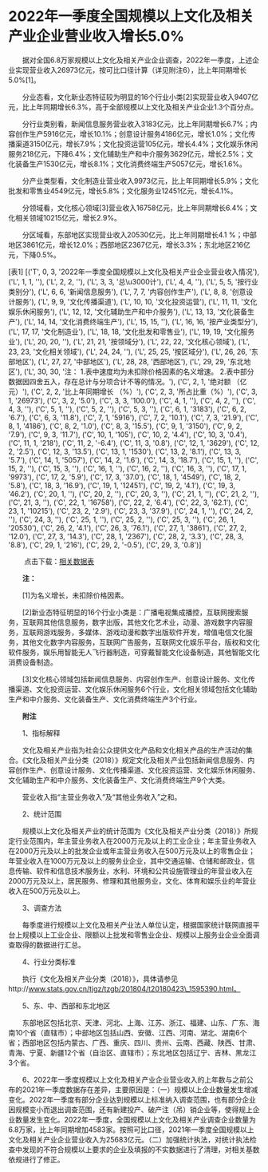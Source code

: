 # 2022年一季度全国规模以上文化及相关产业企业营业收入增长5.0%

　　据对全国6.8万家规模以上文化及相关产业企业调查，2022年一季度，上述企业实现营业收入26973亿元，按可比口径计算（详见附注6），比上年同期增长5.0%\[1\]。

　　分业态看，文化新业态特征较为明显的16个行业小类\[2\]实现营业收入9407亿元，比上年同期增长6.3%，高于全部规模以上文化及相关产业企业1.3个百分点。

　　分行业类别看，新闻信息服务营业收入3183亿元，比上年同期增长6.7%；内容创作生产5916亿元，增长10.1%；创意设计服务4186亿元，增长1.0%；文化传播渠道3150亿元，增长7.9%；文化投资运营105亿元，增长4.4%；文化娱乐休闲服务218亿元，下降6.4%；文化辅助生产和中介服务3629亿元，增长2.5%；文化装备生产1530亿元，增长8.1%；文化消费终端生产5057亿元，增长1.6%。

　　分产业类型看，文化制造业营业收入9973亿元，比上年同期增长5.9%；文化批发和零售业4549亿元，增长5.8%；文化服务业12451亿元，增长4.1%。

　　分领域看，文化核心领域\[3\]营业收入16758亿元，比上年同期增长6.4%；文化相关领域10215亿元，增长2.9%。

　　分区域看，东部地区实现营业收入20530亿元，比上年同期增长4.1 %；中部地区3861亿元，增长12.0%；西部地区2367亿元，增长3.3%；东北地区216亿元，下降0.5%。

[表1]
[('T', 0, 3, '2022年一季度全国规模以上文化及相关产业企业营业收入情况'), ('L', 1, 1, ''), ('L', 2, 2, ''), ('L', 3, 3, '总\u3000计'), ('L', 4, 4, ''), ('L', 5, 5, '按行业类别分'), ('L', 6, 6, '新闻信息服务'), ('L', 7, 7, '内容创作生产'), ('L', 8, 8, '创意设计服务'), ('L', 9, 9, '文化传播渠道'), ('L', 10, 10, '文化投资运营'), ('L', 11, 11, '文化娱乐休闲服务'), ('L', 12, 12, '文化辅助生产和中介服务'), ('L', 13, 13, '文化装备生产'), ('L', 14, 14, '文化消费终端生产'), ('L', 15, 15, ''), ('L', 16, 16, '按产业类型分'), ('L', 17, 17, '文化制造业'), ('L', 18, 18, '文化批发和零售业'), ('L', 19, 19, '文化服务业'), ('L', 20, 20, ''), ('L', 21, 21, '按领域分'), ('L', 22, 22, '文化核心领域'), ('L', 23, 23, '文化相关领域'), ('L', 24, 24, ''), ('L', 25, 25, '按区域分'), ('L', 26, 26, '东部地区'), ('L', 27, 27, '中部地区'), ('L', 28, 28, '西部地区'), ('L', 29, 29, '东北地区'), ('L', 30, 30, '注： 1.表中速度均为未扣除价格因素的名义增速。 2.表中部分数据因四舍五入，存在总计与分项合计不等的情况。'), ('C', 2, 1, '绝对额 （亿元）'), ('C', 2, 2, '比上年同期增长 （%）'), ('C', 2, 3, '所占比重（%）'), ('C', 3, 1, '26973'), ('C', 3, 2, '5.0'), ('C', 3, 3, '100.0'), ('C', 4, 1, ''), ('C', 4, 2, ''), ('C', 4, 3, ''), ('C', 5, 1, ''), ('C', 5, 2, ''), ('C', 5, 3, ''), ('C', 6, 1, '3183'), ('C', 6, 2, '6.7'), ('C', 6, 3, '11.8'), ('C', 7, 1, '5916'), ('C', 7, 2, '10.1'), ('C', 7, 3, '21.9'), ('C', 8, 1, '4186'), ('C', 8, 2, '1.0'), ('C', 8, 3, '15.5'), ('C', 9, 1, '3150'), ('C', 9, 2, '7.9'), ('C', 9, 3, '11.7'), ('C', 10, 1, '105'), ('C', 10, 2, '4.4'), ('C', 10, 3, '0.4'), ('C', 11, 1, '218'), ('C', 11, 2, '-6.4'), ('C', 11, 3, '0.8'), ('C', 12, 1, '3629'), ('C', 12, 2, '2.5'), ('C', 12, 3, '13.5'), ('C', 13, 1, '1530'), ('C', 13, 2, '8.1'), ('C', 13, 3, '5.7'), ('C', 14, 1, '5057'), ('C', 14, 2, '1.6'), ('C', 14, 3, '18.7'), ('C', 15, 1, ''), ('C', 15, 2, ''), ('C', 15, 3, ''), ('C', 16, 1, ''), ('C', 16, 2, ''), ('C', 16, 3, ''), ('C', 17, 1, '9973'), ('C', 17, 2, '5.9'), ('C', 17, 3, '37.0'), ('C', 18, 1, '4549'), ('C', 18, 2, '5.8'), ('C', 18, 3, '16.9'), ('C', 19, 1, '12451'), ('C', 19, 2, '4.1'), ('C', 19, 3, '46.2'), ('C', 20, 1, ''), ('C', 20, 2, ''), ('C', 20, 3, ''), ('C', 21, 1, ''), ('C', 21, 2, ''), ('C', 21, 3, ''), ('C', 22, 1, '16758'), ('C', 22, 2, '6.4'), ('C', 22, 3, '62.1'), ('C', 23, 1, '10215'), ('C', 23, 2, '2.9'), ('C', 23, 3, '37.9'), ('C', 24, 1, ''), ('C', 24, 2, ''), ('C', 24, 3, ''), ('C', 25, 1, ''), ('C', 25, 2, ''), ('C', 25, 3, ''), ('C', 26, 1, '20530'), ('C', 26, 2, '4.1'), ('C', 26, 3, '76.1'), ('C', 27, 1, '3861'), ('C', 27, 2, '12.0'), ('C', 27, 3, '14.3'), ('C', 28, 1, '2367'), ('C', 28, 2, '3.3'), ('C', 28, 3, '8.8'), ('C', 29, 1, '216'), ('C', 29, 2, '-0.5'), ('C', 29, 3, '0.8')]

 　　点击下载：[相关数据表](http://www.stats.gov.cn/sj/zxfb/202302/W020230203608404988459.xlsx)

　　**注：**

　　\[1\]为名义增长，未扣除价格因素。

　　\[2\]新业态特征明显的16个行业小类是：广播电视集成播控，互联网搜索服务，互联网其他信息服务，数字出版，其他文化艺术业，动漫、游戏数字内容服务，互联网游戏服务，多媒体、游戏动漫和数字出版软件开发，增值电信文化服务，其他文化数字内容服务，互联网广告服务，互联网文化娱乐平台，版权和文化软件服务，娱乐用智能无人飞行器制造，可穿戴智能文化设备制造，其他智能文化消费设备制造。

　　\[3\]文化核心领域包括新闻信息服务、内容创作生产、创意设计服务、文化传播渠道、文化投资运营、文化娱乐休闲服务6个行业，文化相关领域包括文化辅助生产和中介服务、文化装备生产、文化消费终端生产3个行业。

　　**附注**

　　1、指标解释

　　文化及相关产业指为社会公众提供文化产品和文化相关产品的生产活动的集合。《文化及相关产业分类（2018）》规定文化及相关产业包括新闻信息服务、内容创作生产、创意设计服务、文化传播渠道、文化投资运营、文化娱乐休闲服务、文化辅助生产和中介服务、文化装备生产、文化消费终端生产9个大类。

　　营业收入指“主营业务收入”及“其他业务收入”之和。

　　2、统计范围

　　规模以上文化及相关产业的统计范围为《文化及相关产业分类（2018）》所规定行业范围内，年主营业务收入在2000万元及以上的工业企业；年主营业务收入在2000万元及以上的批发企业或年主营业务收入在500万元及以上的零售企业；年营业收入在1000万元及以上的服务业企业，其中交通运输、仓储和邮政业，信息传输、软件和信息技术服务业，水利、环境和公共设施管理业的年营业收入在2000万元及以上，居民服务、修理和其他服务业，文化、体育和娱乐业的年营业收入在500万元及以上。

　　3、调查方法

　　每季度进行规模以上文化及相关产业法人单位认定，根据国家统计联网直报平台上规模以上工业企业、限额以上批发和零售业企业、规模以上服务业企业全面调查取得的数据进行汇总。

　　4、行业分类标准

　　执行《文化及相关产业分类（2018）》，具体请参见http://www.stats.gov.cn/tjgz/tzgb/201804/t20180423\_1595390.html。

　　5、东、中、西部和东北地区

　　东部地区包括北京、天津、河北、上海、江苏、浙江、福建、山东、广东、海南10个省（直辖市）；中部地区包括山西、安徽、江西、河南、湖北、湖南6个省；西部地区包括内蒙古、广西、重庆、四川、贵州、云南、西藏、陕西、甘肃、青海、宁夏、新疆12个省（自治区、直辖市）；东北地区包括辽宁、吉林、黑龙江3个省。

　　6、2022年一季度规模以上文化及相关产业企业营业收入的上年数与之前公布的2021年一季度数据存在差异，主要原因是：（一）规模以上企业数量发生增减变化。2022年一季度有部分企业达到规模以上标准纳入调查范围，也有部分企业因规模变小而退出调查范围，还有新建投产、破产注（吊）销企业等，使得规上企业数量发生变化。2022年一季度，全国规模以上文化及相关产业调查企业数量为6.8万家，比上年同期增加4583家。按照可比口径，2021年一季度全国规模以上文化及相关产业企业营业收入为25683亿元。（二）加强统计执法，对统计执法检查中发现的不符合规模以上要求的企业及填报的不实数据进行了清理，对相关基数依规进行了修正。 